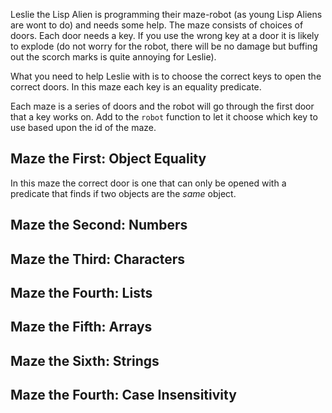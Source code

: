 Leslie the Lisp Alien is programming their maze-robot (as young Lisp Aliens are wont to do) and needs some help. The maze consists of choices of doors. Each door needs a key. If you use the wrong key at a door it is likely to explode (do not worry for the robot, there will be no damage but buffing out the scorch marks is quite annoying for Leslie).

What you need to help Leslie with is to choose the correct keys to open the correct doors. In this maze each key is an equality predicate.

Each maze is a series of doors and the robot will go through the first door that a key works on. Add to the `robot` function to let it choose which key to use based upon the id of the maze.

## Maze the First: Object Equality

In this maze the correct door is one that can only be opened with a predicate that finds if two objects are the *same* object.

## Maze the Second: Numbers

## Maze the Third: Characters

## Maze the Fourth: Lists

## Maze the Fifth: Arrays

## Maze the Sixth: Strings

## Maze the Fourth: Case Insensitivity